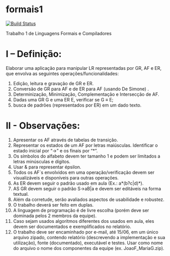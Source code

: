 # formais1

[![Build Status](https://travis-ci.org/CarlosBonetti/formais1.svg)](https://travis-ci.org/CarlosBonetti/formais1)

Trabalho 1 de Linguagens Formais e Compiladores

# I – Definição:

Elaborar uma aplicação para manipular LR representadas por GR, AF e ER, que
envolva as seguintes operações/funcionalidades:

1. Edição, leitura e gravação de GR e ER.
2. Conversão de GR para AF e de ER para AF (usando De Simone) .
3. Determinização, Minimização, Complementação e Intersecção de AF.
4. Dadas uma GR G e uma ER E, verificar se G ≡ E;
5. busca de padrões (representados por ER) em um dado texto.

# II - Observações:

1. Apresentar os AF através de tabelas de transição.
2. Representar os estados de um AF por letras maiúsculas. Identificar o estado
inicial por “->” e os finais por “*”.
3. Os símbolos do alfabeto devem ter tamanho 1 e podem ser limitados a letras
minúsculas e dígitos.
4. Usar & para representar épsilon.
5. Todos os AF´s envolvidos em uma operação/verificação devem ser
visualizáveis e disponíveis para outras operações.
6. As ER devem seguir o padrão usado em aula (Ex.: a\*(b?c|d)\*).
7. AS GR devem seguir o padrão S->aB|a e devem ser editáveis na forma textual.
8. Além da corretude, serão avaliados aspectos de usabilidade e robustez.
9. O trabalho deverá ser feito em duplas.
10. A linguagem de programação é de livre escolha (porém deve ser dominada
pelos 2 membros da equipe).
11. Caso sejam usados algoritmos diferentes dos usados em aula, eles devem ser
documentados e exemplificados no relatório.
12. O trabalho deve ser encaminhado por e-mail, até 15/06, em um único
arquivo zipado, contendo relatório (descrevendo a implementação e sua
utilização), fonte (documentado), executável e testes. Usar como nome do
arquivo o nome dos componentes da equipe (ex. JoaoF_MariaG.zip).
